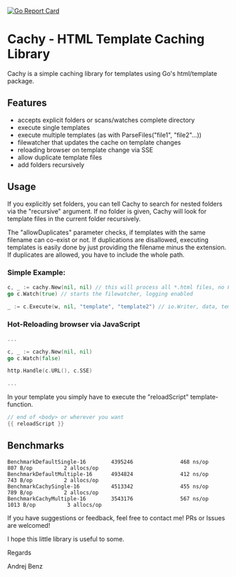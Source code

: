 [![Go Report Card](https://goreportcard.com/badge/github.com/abenz1267/cachy)](https://goreportcard.com/report/github.com/abenz1267/cachy)

# Cachy - HTML Template Caching Library

Cachy is a simple caching library for templates using Go's html/template package.

## Features
- accepts explicit folders or scans/watches complete directory
- execute single templates
- execute multiple templates (as with ParseFiles("file1", "file2"...))
- filewatcher that updates the cache on template changes
- reloading browser on template change via SSE
- allow duplicate template files
- add folders recursively

## Usage

If you explicitly set folders, you can tell Cachy to search for nested folders via the "recursive" argument. If no folder is given, Cachy will look for template files in the current folder recursively.

The "allowDuplicates" parameter checks, if templates with the same filename can co-exist or not. If duplications are disallowed, executing templates is easily done by just providing the filename minus the extension. If duplicates are allowed, you have to include the whole path.

### Simple Example:

```go
c, _ := cachy.New(nil, nil) // this will process all *.html files, no FuncMap, no duplicates, will search for template files within whole working dir
go c.Watch(true) // starts the filewatcher, logging enabled

_ := c.Execute(w, nil, "template", "template2") // io.Writer, data, templates...
```

### Hot-Reloading browser via JavaScript

```go
...

c, _ := cachy.New(nil, nil)
go c.Watch(false)

http.Handle(c.URL(), c.SSE)

...
```

In your template you simply have to execute the "reloadScript" template-function.

```go
// end of <body> or wherever you want
{{ reloadScript }}
```

## Benchmarks

```
BenchmarkDefaultSingle-16        4395246               468 ns/op             807 B/op          2 allocs/op
BenchmarkDefaultMultiple-16      4934824               412 ns/op             743 B/op          2 allocs/op
BenchmarkCachySingle-16          4513342               455 ns/op             789 B/op          2 allocs/op
BenchmarkCachyMultiple-16        3543176               567 ns/op            1013 B/op          3 allocs/op
```

If you have suggestions or feedback, feel free to contact me! PRs or Issues are welcomed!

I hope this little library is useful to some.

Regards

Andrej Benz
